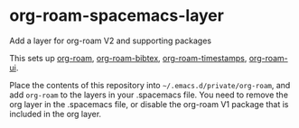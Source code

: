 # org-roam-spacemacs-layer
Add a layer for org-roam V2 and supporting packages

This sets up [org-roam](https://github.com/org-roam/org-roam), [org-roam-bibtex](https://github.com/org-roam/org-roam-bibtex), [org-roam-timestamps](https://github.com/tefkah/org-roam-timestamps), [org-roam-ui](https://github.com/org-roam/org-roam-ui).

Place the contents of this repository into `~/.emacs.d/private/org-roam`, and add `org-roam` to the layers in your .spacemacs file. You need to remove the org layer in the .spacemacs file, or disable the org-roam V1 package that is included in the org layer.
